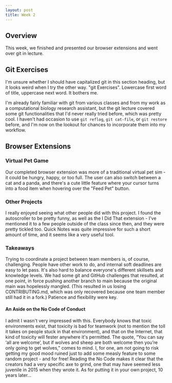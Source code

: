 ```yaml
---
layout: post
title: Week 2
---
```


## Overview
This week, we finished and presented our browser extensions and went over git in lecture.

<!--more-->

## Git Exercises
I'm unsure whether I should have capitalized git in this section heading, but it looks weird when I try the other way. "git Exercises". Lowercase first word of title, uppercase next word. It bothers me.

I'm already fairly familiar with git from various classes and from my work as a computational biology research assistant, but the git lecture covered some git functionalities that I'd never really tried before, which was pretty cool. I haven't had occasion to use `git reflog`, `git cat-file`, or `git restore` before, and I'm now on the lookout for chances to incorporate them into my workflow.

## Browser Extensions
### Virtual Pet Game
Our completed browser extension was more of a traditional virtual pet sim - it could be hungry, happy, or too full. The user can also switch between a cat and a panda, and there's a cute little feature where your cursor turns into a food item when hovering over the "Feed Pet" button.

### Other Projects
I really enjoyed seeing what other people did with this project. I found the autoscroller to be pretty funny, as well as the I Did That extension - I've mentioned it to a few people outside of the class since then, and they were pretty tickled too. Quick Notes was quite impressive for such a short amount of time, and it seems like a very useful tool.

### Takeaways
Trying to coordinate a project between team members is, of course, challenging. People have other work to do, and internal soft deadlines are easy to let pass. It's also hard to balance everyone's different skillsets and knowledge levels. We had some git and GitHub challenges that resulted, at one point, in force pushing another branch to main because the original main was hopelessly mangled. (This resulted in us losing CONTRIBUTING.md, which was only recovered because one team member still had it in a fork.) Patience and flexibility were key.

#### An Aside on the No Code of Conduct
I admit I wasn't very impressed with this. Everybody knows that toxic environments exist, that toxicity is bad for teamwork (not to mention the toll it takes on people stuck in that environment), and that on the Internet, that kind of toxicity will fester anywhere it's permitted. The quote, “You can say ‘all are welcome’, but if wolves and sheep are both welcome then you’re only going to get wolves," comes to mind. I, for one, am not going to risk getting my good mood ruined just to add some measly feature to some random project - and for free! Reading the No Code makes it clear that the creators had a very specific axe to grind, one that may have seemed less juvenile in 2015 when they wrote it. As for putting it in your own project, 10 years later...